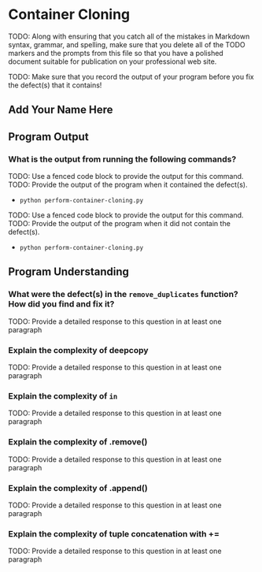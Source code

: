 # Container Cloning

TODO: Along with ensuring that you catch all of the mistakes in Markdown syntax,
grammar, and spelling, make sure that you delete all of the TODO markers and the
prompts from this file so that you have a polished document suitable for
publication on your professional web site.

TODO: Make sure that you record the output of your program before you fix the
defect(s) that it contains!

## Add Your Name Here

## Program Output

### What is the output from running the following commands?

TODO: Use a fenced code block to provide the output for this command.
TODO: Provide the output of the program when it contained the defect(s).

- `python perform-container-cloning.py`

TODO: Use a fenced code block to provide the output for this command.
TODO: Provide the output of the program when it did not contain the defect(s).

- `python perform-container-cloning.py`

## Program Understanding

### What were the defect(s) in the `remove_duplicates` function? How did you find and fix it?

TODO: Provide a detailed response to this question in at least one paragraph

### Explain the complexity of deepcopy

TODO: Provide a detailed response to this question in at least one paragraph

### Explain the complexity of `in`

TODO: Provide a detailed response to this question in at least one paragraph

### Explain the complexity of .remove()

TODO: Provide a detailed response to this question in at least one paragraph

### Explain the complexity of .append()

TODO: Provide a detailed response to this question in at least one paragraph

### Explain the complexity of tuple concatenation with +=

TODO: Provide a detailed response to this question in at least one paragraph

